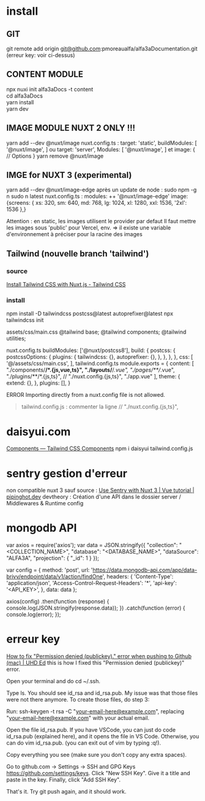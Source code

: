 # install
## GIT
git remote add origin git@github.com:pmoreaualfa/alfa3aDocumentation.git  
(erreur key: voir ci-dessus)

## CONTENT MODULE
npx nuxi init alfa3aDocs -t content  
cd alfa3aDocs  
yarn install  
yarn dev  

## IMAGE MODULE NUXT 2 ONLY !!!
yarn add --dev @nuxt/image
nuxt.config.ts :
    target: 'static',  buildModules: [    '@nuxt/image',  ]
ou
    target: 'server',  Modules: [    '@nuxt/image',  ]
et
    image: {    // Options  }
yarn remove @nuxt/image

## IMGE for NUXT 3 (experimental)
yarn add --dev @nuxt/image-edge
après un update de node :
    sudo npm -g n
    sudo n latest
nuxt.config.ts :
    modules: ++ '@nuxt/image-edge' 
    image: {screens: { xs: 320, sm: 640, md: 768, lg: 1024, xl: 1280, xxl: 1536, '2xl': 1536 },}

Attention :
en static, les images utilisent le provider par defaut
Il faut mettre les images sous 'public'
pour Vercel, env. => il existe une variable d'environnement à préciser pour la racine des images

## Tailwind (nouvelle branch 'tailwind')
### source
[Install Tailwind CSS with Nuxt.js - Tailwind CSS](https://tailwindcss.com/docs/guides/nuxtjs)

### install
npm install -D tailwindcss postcss@latest autoprefixer@latest
npx tailwindcss init

assets/css/main.css
    @tailwind base;
    @tailwind components;
    @tailwind utilities;

nuxt.config.ts
 buildModules: ['@nuxt/postcss8'],
 build: {
    postcss: {
      postcssOptions: {
        plugins: {
          tailwindcss: {},
          autoprefixer: {},
        },
      },
    },
  },
css: [
    '@/assets/css/main.css',
  ],
tailwind.config.ts
    module.exports = {
  content: [
    "./components/**/*.{js,vue,ts}",
    "./layouts/**/*.vue",
    "./pages/**/*.vue",
    "./plugins/**/*.{js,ts}",
    // "./nuxt.config.{js,ts}",
    "./app.vue"
  ],
  theme: {
    extend: {},
  },
  plugins: [],
}

ERROR Importing directly from a nuxt.config file is not allowed.
> tailwind.config.js : commenter la ligne
// "./nuxt.config.{js,ts}",

# daisyui.com
[Components — Tailwind CSS Components](https://daisyui.com/components/)
npm i daisyui
tailwind.config.js

# sentry gestion d'erreur
non compatible nuxt 3
sauf
source : 
[Use Sentry with Nuxt 3 | Vue tutorial | pipinghot.dev](https://pipinghot.dev/tutorial/use-sentry-with-nuxt-3/)
devtheory : Création d'une API dans le dossier server / Middlewares & Runtime config

# mongodb API
var axios = require('axios');
var data = JSON.stringify({
    "collection": "<COLLECTION_NAME>",
    "database": "<DATABASE_NAME>",
    "dataSource": "ALFA3A",
    "projection": {
        "_id": 1
    }
});
            
var config = {
    method: 'post',
    url: 'https://data.mongodb-api.com/app/data-brivv/endpoint/data/v1/action/findOne',
    headers: {
      'Content-Type': 'application/json',
      'Access-Control-Request-Headers': '*',
      'api-key': '<API_KEY>',
    },
    data: data
};
            
axios(config)
    .then(function (response) {
        console.log(JSON.stringify(response.data));
    })
    .catch(function (error) {
        console.log(error);
    });



# erreur key
[How to fix "Permission denied (publickey)." error when pushing to Github (mac) | UHD Ed](https://uhded.com/fix-permission-denied-public-key-github-error)
this is how I fixed this "Permission denied (publickey)" error.

Open your terminal and do cd ~/.ssh.

Type ls. You should see id_rsa and id_rsa.pub. My issue was that those files were not there anymore. To create those files, do step 3:

Run: ssh-keygen -t rsa -C "your-email-here@example.com", replacing "your-email-here@example.com" with your actual email.

Open the file id_rsa.pub. If you have VSCode, you can just do code id_rsa.pub (explained here), and it opens the file in VS Code. Otherwise, you can do vim id_rsa.pub. (you can exit out of vim by typing :q!).

Copy everything you see (make sure you don't copy any extra spaces).

Go to github.com -> Settings -> SSH and GPG Keys https://github.com/settings/keys. Click "New SSH Key". Give it a title and paste in the key. Finally, click "Add SSH Key".

That's it. Try git push again, and it should work.
